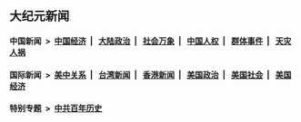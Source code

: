 ## 大纪元新闻

#### 中国新闻 &nbsp;>&nbsp; [中国经济](indexes/ncid283/README.md?07060045) &nbsp;| &nbsp; [大陆政治](indexes/ncid277/README.md?07060045) &nbsp;| &nbsp; [社会万象](indexes/ncid282/README.md?07060045) &nbsp;| &nbsp; [中国人权](indexes/ncid278/README.md?07060045) &nbsp;| &nbsp; [群体事件](indexes/ncid279/README.md?07060045) &nbsp;| &nbsp; [天灾人祸](indexes/ncid280/README.md?07060045)

#### 国际新闻 &nbsp;>&nbsp; [美中关系](indexes/nf1412576/README.md?07060045) &nbsp;| &nbsp; [台湾新闻](indexes/ncid1349361/README.md?07060045) &nbsp;| &nbsp; [香港新闻](indexes/ncid1349362/README.md?07060045) &nbsp;| &nbsp; [美国政治](indexes/ncid1078159/README.md?07060045) &nbsp;| &nbsp; [美国社会](indexes/ncid1078160/README.md?07060045) &nbsp;| &nbsp; [美国经济](indexes/ncid1078158/README.md?07060045)

#### 特别专题 &nbsp;>&nbsp; [中共百年历史](https://github.com/easy2view/epoch-special/blob/master/README.md?07060045)  

